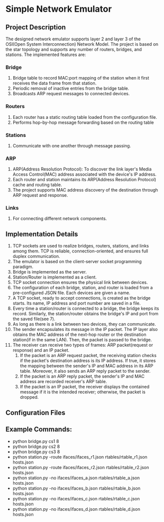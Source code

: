 # Simple Network Emulator

## Project Description

The designed network emulator supports layer 2 and layer 3 of the OSI(Open System Interconnection) Network Model. The project is based on the star topology and supports any number of routers, bridges, and stations. The implemented features are:

### Bridge
1. Bridge table to record MAC:port mapping of the station when it first receives the data frame from that station.
2. Periodic removal of inactive entries from the bridge table.
3. Broadcasts ARP request messages to connected devices.

### Routers
1. Each router has a static routing table loaded from the configuration file.
2. Performs hop-by-hop message forwarding based on the routing table

### Stations
1. Communicate with one another through message passing.

### ARP
1. ARP(Address Resolution Protocol): To discover the link layer's Media Access Control(MAC) address associated with the device's IP address.
2. Each router and station maintains its ARP(Address Resolution Protocol) cache and routing table.
3. The project supports MAC address discovery of the destination through ARP request and response.

### Links
1. For connecting different network components.

## Implementation Details
1. TCP sockets are used to realize bridges, routers, stations, and links among them. TCP is reliable, connection-oriented, and ensures full duplex communication.
2. The emulator is based on the client-server socket programming paradigm.
3. Bridge is implemented as the server.
4. Station/Router is implemented as a client.
5. TCP socket connection ensures the physical link between devices.
6. The configuration of each bridge, station, and router is loaded from a pre-configured JSON file. Each devices are given a name.
7. A TCP socket, ready to accept connections, is created as the bridge starts. Its name, IP address and port number are saved in a file.
8. Every time a station/router is connected to a bridge, the bridge keeps its record. Similarly, the station/router obtains the bridge's IP and port from the saved file(see 7).
9. As long as there is a link between two devices, they can communicate.
10. The sender encapsulates its message in the IP packet. The IP layer also obtains the MAC address of the next-hop router or the destination station(if in the same LAN). Then, the packet is passed to the bridge.
11. The receiver can receive two types of frames:  ARP packet(request or response) and an IP packet.
    1. If the packet is an ARP request packet, the receiving station checks if the packet's destination address is its IP address. If true, it stores the mapping between the sender's IP and MAC address in its ARP table. Moreover, it also sends an ARP reply packet to the sender.
    2. If the packet is an ARP reply packet, the sender's IP and MAC address are recorded receiver's ARP table.
    3. If the packet is an IP packet, the receiver displays the contained message if it is the intended receiver; otherwise, the packet is dropped.


## Configuration Files


## Example Commands:
- python bridge.py cs1 8
- python bridge.py cs2 8
- python bridge.py cs3 8
- python station.py -route ifaces/ifaces_r1.json rtables/rtable_r1.json hosts.json
- python station.py -route ifaces/ifaces_r2.json rtables/rtable_r2.json hosts.json
- python station.py -no ifaces/ifaces_a.json rtables/rtable_a.json hosts.json
- python station.py -no ifaces/ifaces_b.json rtables/rtable_b.json hosts.json
- python station.py -no ifaces/ifaces_c.json rtables/rtable_c.json hosts.json
- python station.py -no ifaces/ifaces_d.json rtables/rtable_d.json hosts.json
